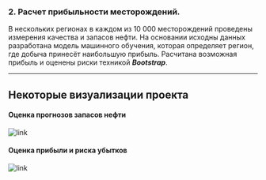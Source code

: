 ### 2. Расчет прибыльности месторождений.
В нескольких регионах в каждом из 10 000 месторождений проведены измерения качества и запасов нефти.
На основании исходны данных разработана модель машинного обучения, которая определяет регион, где добыча принесёт наибольшую прибыль.
Расчитана возможная прибыль и оценены риски техникой **_Bootstrap_**.

---

## Некоторые визуализации проекта

#### Оценка прогнозов запасов нефти
![link](https://i.ibb.co/855nCW6/image.png)

#### Оценка прибыли и риска убытков
![link](https://i.ibb.co/N733tKx/image.png)
